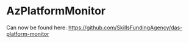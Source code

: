 # AzPlatformMonitor


Can now be found here: https://github.com/SkillsFundingAgency/das-platform-monitor
